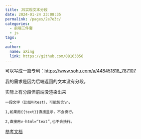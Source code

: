 ```yaml
---
title: JS实现文本分段
date: 2024-01-24 23:08:35
permalink: /pages/2e7e3c/
categories:
  - 前端三件套
  - js
tags:
  - 
author: 
  name: aXing
  link: https://github.com/08163356
---
```


可以写成一篇专利：https://www.sohu.com/a/448451818_787107

我的需求是因为后端返回的文本没有分段。

实际上有分段但前端没渲染出来

```
一段文字（比如叫test），可能包含\n，

1,如果用{{text}}直接显示，不会换行。

2,直接用v-html=“text”,也不会换行。
```

[参考文档](https://blog.csdn.net/Leon_940002463/article/details/102775758)

